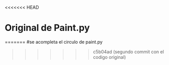 <<<<<<< HEAD
# Original de Paint.py
=======
#se acompleta el circulo de paint.py
>>>>>>> c5b04ad (segundo commit con el codigo original)
